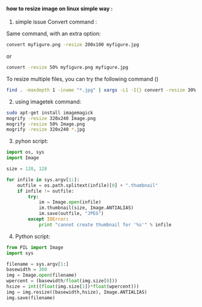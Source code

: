 
#### how to resize image on linux simple way :
1. simple issue Convert command :

Same command, with an extra option:
```sh
convert myfigure.png -resize 200x100 myfigure.jpg

```
or
```sh
convert -resize 50% myfigure.png myfigure.jpg
```
To resize multiple files, you can try the following command ()
```sh
find . -maxdepth 1 -iname "*.jpg" | xargs -L1 -I{} convert -resize 30% "{}" _resized/"{}"
```


2. using imagetek command:
```sh
sudo apt-get install imagemagick
mogrify -resize 320x240 Image.png 
mogrify -resize 50% Image.png
mogrify -resize 320x240 *.jpg
```

3. pyhon script:
```python
import os, sys
import Image

size = 128, 128

for infile in sys.argv[1:]:
    outfile = os.path.splitext(infile)[0] + ".thumbnail"
    if infile != outfile:
        try:
            im = Image.open(infile)
            im.thumbnail(size, Image.ANTIALIAS)
            im.save(outfile, "JPEG")
        except IOError:
            print "cannot create thumbnail for '%s'" % infile
```
4. Python script:
```python
from PIL import Image
import sys

filename = sys.argv[1:]
basewidth = 300
img = Image.open(filename)
wpercent = (basewidth/float(img.size[0]))
hsize = int((float(img.size[1])*float(wpercent)))
img = img.resize((basewidth,hsize), Image.ANTIALIAS)
img.save(filename) 
```
